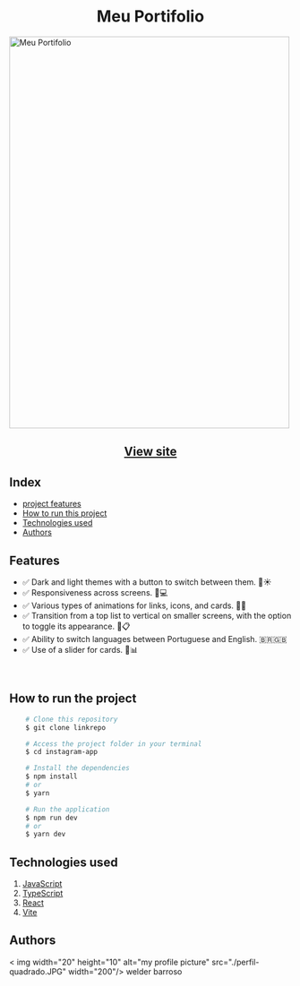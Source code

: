 <h1 align="center">Meu Portifolio</h1>

<img width="500" height="700" align="center" src="printScreenPortfolio.png" alt="Meu Portifolio"/>

<h2 align="center"><a href="https://welderbarroso.netlify.app/">View site</a></h2>

## Index

- <a href="#funcionalidades-do-projeto">project features</a>
- <a href="#como-rodar">How to run this project</a>
- <a href="#tecnologias-ultilizadas">Technologies used</a>
- <a href="#pessoas-autoras">Authors</a>

<h2 id="funcionalidades-do-projeto">Features</h2>

- ✅ Dark and light themes with a button to switch between them. 🌙☀️
- ✅ Responsiveness across screens. 📱💻
- ✅ Various types of animations for links, icons, and cards. 🎨✨
- ✅ Transition from a top list to vertical on smaller screens, with the option to toggle its appearance. 🔄📋
- ✅ Ability to switch languages between Portuguese and English. 🇧🇷🇬🇧
- ✅ Use of a slider for cards. 🎠📊

<br>

<h2 id="como-rodar">How to run the project</h2>

```bash
    # Clone this repository
    $ git clone linkrepo

    # Access the project folder in your terminal
    $ cd instagram-app

    # Install the dependencies
    $ npm install
    # or
    $ yarn

    # Run the application
    $ npm run dev
    # or
    $ yarn dev
```
<h2 id="tecnologias-ultilizadas">Technologies used</h2> 

1. [JavaScript](https://developer.mozilla.org/pt-BR/docs/Web/JavaScript)
2. [TypeScript](https://www.typescriptlang.org/docs/)
3. [React](https://react.dev/)
4. [Vite](https://vitejs.dev/guide/)

<h2 id="pessoas-autoras">Authors</h2> 
< img width="20" height="10" alt="my profile picture" src="./perfil-quadrado.JPG" width="200"/>
welder barroso
